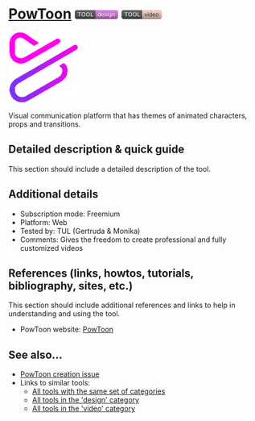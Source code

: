 # [PowToon](https://www.powtoon.com/)  [<img src="images/design.png" align="bottom">](https://github.com/e-CLOSE/Toolbox/issues?q=label%3A01_TOOL+label%3Adesign) [<img src="images/video.png" align="bottom">](https://github.com/e-CLOSE/Toolbox/issues?q=label%3A01_TOOL+label%3Avideo)

![PowToon Logo](images/powtoon.png)

Visual communication platform that has themes of animated characters, props and transitions.


## Detailed description & quick guide

This section should include a detailed description of the tool.


## Additional details

- Subscription mode: Freemium
- Platform: Web
- Tested by: TUL (Gertruda & Monika)
- Comments: Gives the freedom to create professional and fully customized videos


## References (links, howtos, tutorials, bibliography, sites, etc.)

This section should include additional references and links to help in
understanding and using the tool.

- PowToon website: [PowToon](https://www.powtoon.com/)


## See also...

- [PowToon creation issue](https://github.com/e-CLOSE/Toolbox/issues/154)
- Links to similar tools:
  - [All tools with the same set of categories](https://github.com/e-CLOSE/Toolbox/issues?q=label%3A01_TOOL+label%3Avideo)
  - [All tools in the 'design' category](https://github.com/e-CLOSE/Toolbox/issues?q=label%3A01_TOOL+label%3Adesign)
  - [All tools in the 'video' category](https://github.com/e-CLOSE/Toolbox/issues?q=label%3A01_TOOL+label%3Avideo)
